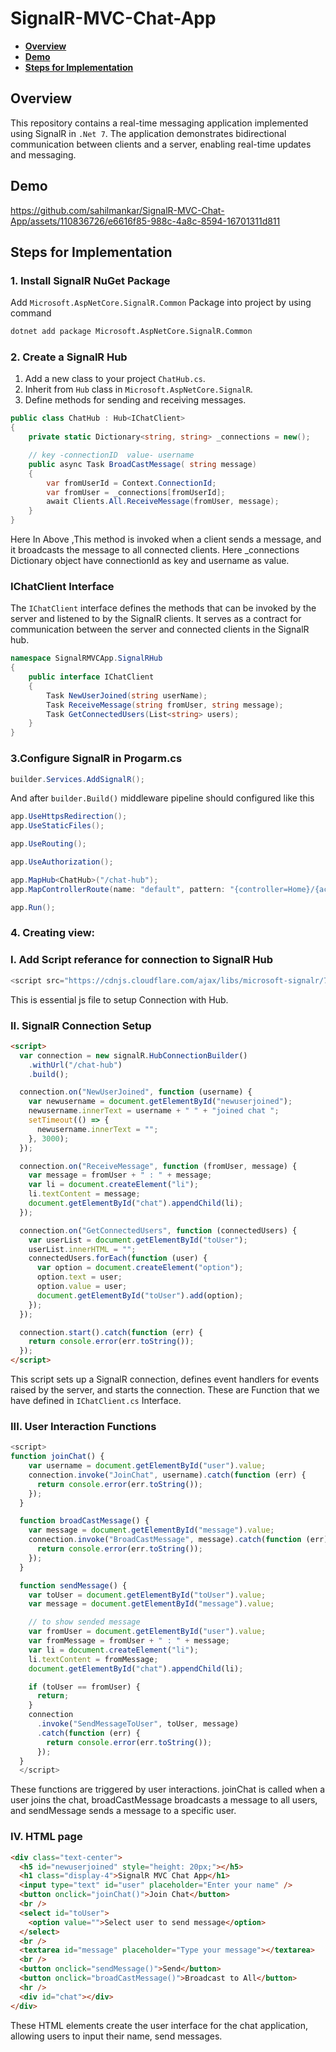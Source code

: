 # SignalR-MVC-Chat-App

- [**Overview**](#overview)
- [**Demo**](#demo)
- [**Steps for Implementation**](#steps-for-implementation)

## Overview

This repository contains a real-time messaging application implemented using SignalR in `.Net 7`. The application demonstrates bidirectional communication between clients and a server, enabling real-time updates and messaging.
## Demo

https://github.com/sahilmankar/SignalR-MVC-Chat-App/assets/110836726/e6616f85-988c-4a8c-8594-16701311d811


## Steps for Implementation

### 1. Install SignalR NuGet Package

Add `Microsoft.AspNetCore.SignalR.Common` Package into project by using command

```bash
dotnet add package Microsoft.AspNetCore.SignalR.Common
```

### 2. Create a SignalR Hub

1. Add a new class to your project `ChatHub.cs`.
2. Inherit from `Hub` class in `Microsoft.AspNetCore.SignalR`.
3. Define methods for sending and receiving messages.

```csharp
public class ChatHub : Hub<IChatClient>
{
    private static Dictionary<string, string> _connections = new();

    // key -connectionID  value- username
    public async Task BroadCastMessage( string message)
    {
        var fromUserId = Context.ConnectionId;
        var fromUser = _connections[fromUserId];
        await Clients.All.ReceiveMessage(fromUser, message);
    }
}
```

Here In Above ,This method is invoked when a client sends a message, and it broadcasts the message to all connected clients. Here _connections Dictionary object have connectionId as key and username as value.

### IChatClient Interface

The `IChatClient` interface defines the methods that can be invoked by the server and listened to by the SignalR clients. It serves as a contract for communication between the server and connected clients in the SignalR hub.

```csharp
namespace SignalRMVCApp.SignalRHub
{
    public interface IChatClient
    {
        Task NewUserJoined(string userName);
        Task ReceiveMessage(string fromUser, string message);
        Task GetConnectedUsers(List<string> users);
    }
}
```

### 3.Configure SignalR in Progarm.cs

```csharp
builder.Services.AddSignalR();
```

And after `builder.Build()` middleware pipeline should configured like this

```csharp
app.UseHttpsRedirection();
app.UseStaticFiles();

app.UseRouting();

app.UseAuthorization();

app.MapHub<ChatHub>("/chat-hub");
app.MapControllerRoute(name: "default", pattern: "{controller=Home}/{action=Index}/{id?}");

app.Run();
```

### 4. Creating view:

### I. Add Script referance for connection to SignalR Hub

```javascript
<script src="https://cdnjs.cloudflare.com/ajax/libs/microsoft-signalr/7.0.12/signalr.min.js"></script>
```

This is essential js file to setup Connection with Hub.

### II. SignalR Connection Setup

```html
<script>
  var connection = new signalR.HubConnectionBuilder()
    .withUrl("/chat-hub")
    .build();

  connection.on("NewUserJoined", function (username) {
    var newusername = document.getElementById("newuserjoined");
    newusername.innerText = username + " " + "joined chat ";
    setTimeout(() => {
      newusername.innerText = "";
    }, 3000);
  });

  connection.on("ReceiveMessage", function (fromUser, message) {
    var message = fromUser + " : " + message;
    var li = document.createElement("li");
    li.textContent = message;
    document.getElementById("chat").appendChild(li);
  });

  connection.on("GetConnectedUsers", function (connectedUsers) {
    var userList = document.getElementById("toUser");
    userList.innerHTML = "";
    connectedUsers.forEach(function (user) {
      var option = document.createElement("option");
      option.text = user;
      option.value = user;
      document.getElementById("toUser").add(option);
    });
  });

  connection.start().catch(function (err) {
    return console.error(err.toString());
  });
</script>
```

This script sets up a SignalR connection, defines event handlers for events raised by the server, and starts the connection. These are Function that we have defined in `IChatClient.cs` Interface.

### III. User Interaction Functions

```javascript
<script>
function joinChat() {
    var username = document.getElementById("user").value;
    connection.invoke("JoinChat", username).catch(function (err) {
      return console.error(err.toString());
    });
  }

  function broadCastMessage() {
    var message = document.getElementById("message").value;
    connection.invoke("BroadCastMessage", message).catch(function (err) {
      return console.error(err.toString());
    });
  }

  function sendMessage() {
    var toUser = document.getElementById("toUser").value;
    var message = document.getElementById("message").value;

    // to show sended message
    var fromUser = document.getElementById("user").value;
    var fromMessage = fromUser + " : " + message;
    var li = document.createElement("li");
    li.textContent = fromMessage;
    document.getElementById("chat").appendChild(li);

    if (toUser == fromUser) {
      return;
    }
    connection
      .invoke("SendMessageToUser", toUser, message)
      .catch(function (err) {
        return console.error(err.toString());
      });
  }
  </script>
```

These functions are triggered by user interactions. joinChat is called when a user joins the chat, broadCastMessage broadcasts a message to all users, and sendMessage sends a message to a specific user.

### IV. HTML page

```html
<div class="text-center">
  <h5 id="newuserjoined" style="height: 20px;"></h5>
  <h1 class="display-4">SignalR MVC Chat App</h1>
  <input type="text" id="user" placeholder="Enter your name" />
  <button onclick="joinChat()">Join Chat</button>
  <br />
  <select id="toUser">
    <option value="">Select user to send message</option>
  </select>
  <br />
  <textarea id="message" placeholder="Type your message"></textarea>
  <br />
  <button onclick="sendMessage()">Send</button>
  <button onclick="broadCastMessage()">Broadcast to All</button>
  <hr />
  <div id="chat"></div>
</div>
```

These HTML elements create the user interface for the chat application, allowing users to input their name, send messages.
